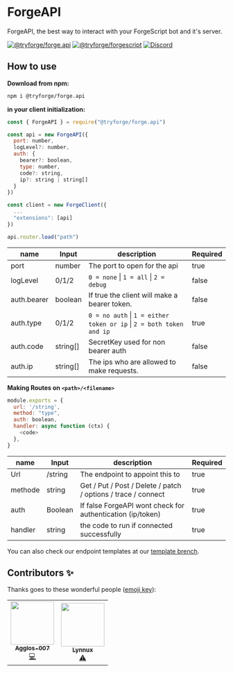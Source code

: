 # ForgeAPI

ForgeAPI, the best way to interact with your ForgeScript bot and it's server.

[![@tryforge/forge.api](https://img.shields.io/github/package-json/v/tryforge/ForgeAPI/main?label=@tryforge/forge.api&color=5c16d4)](https://github.com/tryforge/ForgeDB/)
[![@tryforge/forgescript](https://img.shields.io/github/package-json/v/tryforge/ForgeScript/main?label=@tryforge/forgescript&color=5c16d4)](https://github.com/tryforge/ForgeScript/)
[![Discord](https://img.shields.io/discord/739934735387721768?logo=discord)](https://discord.gg/hcJgjzPvqb)

## How to use

**Download from npm:**

```bash
npm i @tryforge/forge.api
```

**in your client initialization:**

```js
const { ForgeAPI } = require("@tryforge/forge.api")

const api = new ForgeAPI({
  port: number,
  logLevel?: number,
  auth: {
    bearer?: boolean,
    type: number,
    code?: string,
    ip?: string | string[]
  }
})

const client = new ForgeClient({
  ...
  "extensions": [api]
})

api.router.load("path")
```

| name        | Input   | description | Required |
|-------------|---------|-------------|----------|
| port        | number  | The port to open for the api | true     |
| logLevel    | 0/1/2   | `0 = none` \| `1 = all` \| `2 = debug` | false    |
| auth.bearer | boolean | If true the client will make a bearer token. | false    |
| auth.type   | 0/1/2   | `0 = no auth` \| `1 = either token or ip` \| `2 = both token and ip` | true    |
| auth.code   | string[]  | SecretKey used for non bearer auth | false |
| auth.ip     | string[]  | The ips who are allowed to make requests. | false |

**Making Routes on `<path>/<filename>`**

```js
module.exports = {
  url: '/string',
  method: "type",
  auth: boolean,
  handler: async function (ctx) {
    <code>
  },
}
```

| name | Input   | description | Required |
|------|---------|-------------|----------|
| Url  | /string | The endpoint to appoint this to | true |
| methode | string | Get / Put / Post / Delete / patch / options / trace / connect | true |
| auth | Boolean | If false ForgeAPI wont check for authentication (ip/token) | true |
| handler | string | the code to run if connected successfully | true |

You can also check our endpoint templates at our [template brench].

[template brench]: https://github.com/tryForge/forgeAPI/tree/templates

## Contributors ✨

Thanks goes to these wonderful people ([emoji key](https://allcontributors.org/docs/en/emoji-key)):

<!-- ALL-CONTRIBUTORS-LIST:START - Do not remove or modify this section -->
<!-- prettier-ignore-start -->
<!-- markdownlint-disable -->
<table>
  <tr>
    <td align="center">
      <a href="https://github.com/aggelos-007/">
        <img src="https://avatars2.githubusercontent.com/u/104696548?v=41&s=100" width="100px;" alt=""/>
        <br/>
        <sub>
          <b>Agglos-007</b>
        </sub>
        <br/>
        <a href="https://github.com/tryForge/forgeAPI/commits?author=aggelos-007" title="Code">💻</a>
      </a>
    </td>
    <td align="center">
      <a href="https://lynnux.xyz">
        <img src="https://avatars.githubusercontent.com/u/176392365?v=1?s=100" width="100px;" alt=""/>
        <br/>
        <sub>
          <b>Lynnux</b>
        </sub>
        <br/>
        <a href="https://github.com/tryForge/forgeAPI/commits?author=lynnux-useless-codes" title="testing">⚠️</a>
      </a>
  </tr>
</table>

